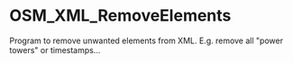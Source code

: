 # OSM_XML_RemoveElements
Program to remove unwanted elements from XML. E.g. remove all "power towers" or timestamps...
